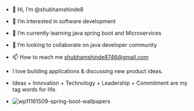 - 👋 Hi, I’m @shubhamshinde8
- 👀 I’m interested in software development
- 🌱 I’m currently learning java spring boot and Microservices 
- 💞️ I’m looking to collaborate on java developer community
- 📫 How to reach me shubhamshinde8746@gmail.com
-  I love building applications & discussing new product ideas.
-  Ideas + Innovation + Technology + Leadership + Commitment are my tag words for life.

-  ![wp11161509-spring-boot-wallpapers](https://github.com/user-attachments/assets/e4f59e69-f5c7-42f0-817b-80a83e17e475)


<!---
shubhamshinde8/shubhamshinde8 is a ✨ special ✨ repository because its `README.md` (this file) appears on your GitHub profile.
You can click the Preview link to take a look at your changes.


